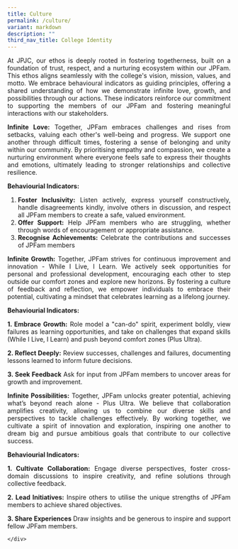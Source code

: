 ```yaml
---
title: Culture
permalink: /culture/
variant: markdown
description: ""
third_nav_title: College Identity
---
```

<div align="justify">

<p>At JPJC, our ethos is deeply rooted in fostering togetherness, built on a foundation of trust, respect, and a nurturing ecosystem within our JPFam. This ethos aligns seamlessly with the college's vision, mission, values, and motto. We embrace behavioural indicators as guiding principles, offering a shared understanding of how we demonstrate infinite love, growth, and possibilities through our actions. These indicators reinforce our commitment to supporting the members of our JPFam and fostering meaningful interactions with our stakeholders.</p>

<p><b>Infinite Love:</b> Together, JPFam embraces challenges and rises from setbacks, valuing each other's well-being and progress. We support one another through difficult times, fostering a sense of belonging and unity within our community. By prioritising empathy and compassion, we create a nurturing environment where everyone feels safe to express their thoughts and emotions, ultimately leading to stronger relationships and collective resilience.</p>

<b>Behaviourial Indicators:</b><p></p>
<ol><li><b> Foster Inclusivity:</b> Listen actively, express yourself constructively, handle disagreements kindly, involve others in discussion, and respect all JPFam members to create a safe, valued environment.</li>
<li><b> Offer Support:</b> Help JPFam members who are struggling, whether through words of encouragement or appropriate assistance.</li>
<li><b> Recognise Achievements:</b> Celebrate the contributions and successes of JPFam members</li></ol>
	
<p><b>Infinite Growth:</b> Together, JPFam strives for continuous improvement and innovation - While I Live, I Learn. We actively seek opportunities for personal and professional development, encouraging each other to step outside our comfort zones and explore new horizons. By fostering a culture of feedback and reflection, we empower individuals to embrace their potential, cultivating a mindset that celebrates learning as a lifelong journey.</p>

<b>Behaviourial Indicators:</b><p></p>
<b>1.   Embrace Growth:</b> Role model a "can-do" spirit, experiment boldly, view failures as learning opportunities, and take on challenges that expand skills (While I Live, I Learn) and push beyond comfort zones (Plus Ultra).<p></p>
<b>2.  Reflect Deeply:</b> Review successes, challenges and failures, documenting lessons learned to inform future decisions.<p></p>
<b>3.   Seek Feedback</b> Ask for input from JPFam members to uncover areas for growth and improvement.<p></p>

<p><b>Infinite Possibilities:</b> Together, JPFam unlocks greater potential, achieving what’s beyond reach alone - Plus Ultra. We believe that collaboration amplifies creativity, allowing us to combine our diverse skills and perspectives to tackle challenges effectively. By working together, we cultivate a spirit of innovation and exploration, inspiring one another to dream big and pursue ambitious goals that contribute to our collective success.</p>
	
<b>Behaviourial Indicators:</b><p></p>
<b>1.  Cultivate Collaboration:</b> Engage diverse perspectives, foster cross-domain discussions to inspire creativity, and refine solutions through collective feedback.<p></p>
<b>2.  Lead Initiatives:</b> Inspire others to utilise the unique strengths of JPFam members to achieve shared objectives.<p></p>
<b>3.  Share Experiences</b> Draw insights and be generous to inspire and support fellow JPFam members.<p></p>	
	
	
	
	
	</div>